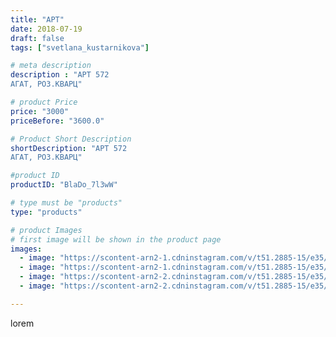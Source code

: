 ```yaml
---
title: "АРТ"
date: 2018-07-19
draft: false
tags: ["svetlana_kustarnikova"]

# meta description
description : "АРТ 572 
АГАТ, РОЗ.КВАРЦ"

# product Price
price: "3000"
priceBefore: "3600.0"

# Product Short Description
shortDescription: "АРТ 572 
АГАТ, РОЗ.КВАРЦ"

#product ID
productID: "BlaDo_7l3wW"

# type must be "products"
type: "products"

# product Images
# first image will be shown in the product page
images:
  - image: "https://scontent-arn2-1.cdninstagram.com/v/t51.2885-15/e35/36706281_287653141971683_6369692677587337216_n.jpg?_nc_ht=scontent-arn2-1.cdninstagram.com&_nc_cat=111&_nc_ohc=kc7mwdzPQpQAX_kuLhz&se=7&tp=1&oh=3721bf07667028e351e1bcbb1eaaf626&oe=605E104A&ig_cache_key=MTgyNjc4ODMzNjg3MDgyMDkzMQ%3D%3D.2"
  - image: "https://scontent-arn2-1.cdninstagram.com/v/t51.2885-15/e35/37202933_1903648956594937_3915983376120545280_n.jpg?_nc_ht=scontent-arn2-1.cdninstagram.com&_nc_cat=101&_nc_ohc=hxyxOfiPFiAAX-o1_fT&se=7&tp=1&oh=28b673ec9d472ceb54bd678398627943&oe=605F170B&ig_cache_key=MTgyNjc4ODM1MDE0OTgwODk2OA%3D%3D.2"
  - image: "https://scontent-arn2-2.cdninstagram.com/v/t51.2885-15/e35/36774597_252508128860712_6056580280284610560_n.jpg?_nc_ht=scontent-arn2-2.cdninstagram.com&_nc_cat=100&_nc_ohc=pNvk28qJIQEAX-rLzs9&se=8&tp=1&oh=12141aa9101c49bbec0bddfc913f1996&oe=606047BB&ig_cache_key=MTgyNjc4ODM2Mjc5MTQ1NjAxMw%3D%3D.2"
  - image: "https://scontent-arn2-2.cdninstagram.com/v/t51.2885-15/e35/36816657_237701990181576_192164932836392960_n.jpg?_nc_ht=scontent-arn2-2.cdninstagram.com&_nc_cat=100&_nc_ohc=uryD1fYcaqgAX9FfVRV&se=7&tp=1&oh=e5cddf1e1427482b8e4b30e3798ad16c&oe=606098B2&ig_cache_key=MTgyNjc4ODM3MzU4Nzc0MDUwMw%3D%3D.2"

---
```

lorem
